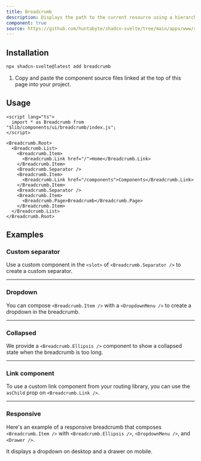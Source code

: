 ```yaml
---
title: Breadcrumb
description: Displays the path to the current resource using a hierarchy of links.
component: true
source: https://github.com/huntabyte/shadcn-svelte/tree/main/apps/www/src/lib/registry/default/ui/breadcrumb
---
```


<script>
  import { ComponentPreview, ManualInstall } from '$lib/components/docs';
</script>

<ComponentPreview name="breadcrumb-demo">

<div />

</ComponentPreview>

## Installation

```bash
npx shadcn-svelte@latest add breadcrumb
```

<ManualInstall>

1. Copy and paste the component source files linked at the top of this page into your project.

</ManualInstall>

## Usage

```svelte
<script lang="ts">
  import * as Breadcrumb from "$lib/components/ui/breadcrumb/index.js";
</script>

<Breadcrumb.Root>
  <Breadcrumb.List>
    <Breadcrumb.Item>
      <Breadcrumb.Link href="/">Home</Breadcrumb.Link>
    </Breadcrumb.Item>
    <Breadcrumb.Separator />
    <Breadcrumb.Item>
      <Breadcrumb.Link href="/components">Components</Breadcrumb.Link>
    </Breadcrumb.Item>
    <Breadcrumb.Separator />
    <Breadcrumb.Item>
      <Breadcrumb.Page>Breadcrumb</Breadcrumb.Page>
    </Breadcrumb.Item>
  </Breadcrumb.List>
</Breadcrumb.Root>
```

## Examples

### Custom separator

Use a custom component in the `<slot>` of `<Breadcrumb.Separator />` to create a custom separator.

<ComponentPreview name="breadcrumb-separator">

<div />

</ComponentPreview>

---

### Dropdown

You can compose `<Breadcrumb.Item />` with a `<DropdownMenu />` to create a dropdown in the breadcrumb.

<ComponentPreview name="breadcrumb-dropdown">

<div />

</ComponentPreview>

---

### Collapsed

We provide a `<Breadcrumb.Ellipsis />` component to show a collapsed state when the breadcrumb is too long.

<ComponentPreview name="breadcrumb-ellipsis">

<div />

</ComponentPreview>

---

### Link component

To use a custom link component from your routing library, you can use the `asChild` prop on `<Breadcrumb.Link />`.

<ComponentPreview name="breadcrumb-link">

<div />

</ComponentPreview>

---

### Responsive

Here's an example of a responsive breadcrumb that composes `<Breadcrumb.Item />` with `<Breadcrumb.Ellipsis />`, `<DropdownMenu />`, and `<Drawer />`.

It displays a dropdown on desktop and a drawer on mobile.

<ComponentPreview name="breadcrumb-responsive">

<div />

</ComponentPreview>
